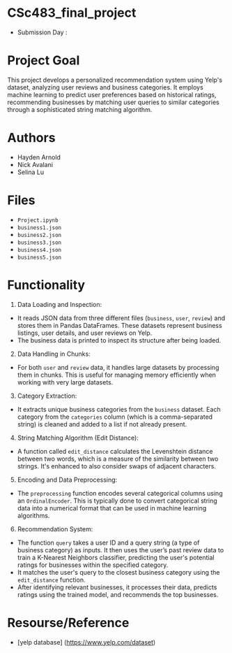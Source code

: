 # CSc483_final_project
- Submission Day :

# Project Goal
This project develops a personalized recommendation system using Yelp's dataset, analyzing user reviews and business categories. It employs machine learning to predict user preferences based on historical ratings, recommending businesses by matching user queries to similar categories through a sophisticated string matching algorithm.

# Authors
- Hayden Arnold
- Nick Avalani
- Selina Lu

# Files
- `Project.ipynb`
- `business1.json`
- `business2.json`
- `business3.json`
- `business4.json`
- `business5.json`


# Functionality
1. Data Loading and Inspection:
 - It reads JSON data from three different files (`business`, `user`, `review`) and stores them in Pandas DataFrames. These datasets represent business listings, user details, and user reviews on Yelp.
 - The business data is printed to inspect its structure after being loaded.

2. Data Handling in Chunks:
 - For both `user` and `review` data, it handles large datasets by processing them in chunks. This is useful for managing memory efficiently when working with very large datasets.

3. Category Extraction:
 - It extracts unique business categories from the `business` dataset. Each category from the `categories` column (which is a comma-separated string) is cleaned and added to a list if not already present.

4. String Matching Algorithm (Edit Distance):
 - A function called `edit_distance` calculates the Levenshtein distance between two words, which is a measure of the similarity between two strings. It's enhanced to also consider swaps of adjacent characters.

5. Encoding and Data Preprocessing:
 - The `preprocessing` function encodes several categorical columns using an `OrdinalEncoder`. This is typically done to convert categorical string data into a numerical format that can be used in machine learning algorithms.

6. Recommendation System:
 - The function `query` takes a user ID and a query string (a type of business category) as inputs. It then uses the user’s past review data to train a K-Nearest Neighbors classifier, predicting the user's potential ratings for businesses within the specified category.
 - It matches the user's query to the closest business category using the `edit_distance` function.
 - After identifying relevant businesses, it processes their data, predicts ratings using the trained model, and recommends the top businesses.

# Resourse/Reference 
- [yelp database] (https://www.yelp.com/dataset)
